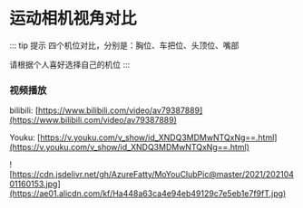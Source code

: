 # 运动相机视角对比

::: tip 提示
四个机位对比，分别是：胸位、车把位、头顶位、嘴部

请根据个人喜好选择自己的机位
:::

### 视频播放

bilibili: [https://www.bilibili.com/video/av79387889](https://www.bilibili.com/video/av79387889)

Youku: [https://v.youku.com/v_show/id_XNDQ3MDMwNTQxNg==.html](https://v.youku.com/v_show/id_XNDQ3MDMwNTQxNg==.html)


![https://cdn.jsdelivr.net/gh/AzureFatty/MoYouClubPic@master/2021/20210401160153.jpg](https://ae01.alicdn.com/kf/Ha448a63ca4e94eb49129c7e5eb1e7f9fT.jpg)
